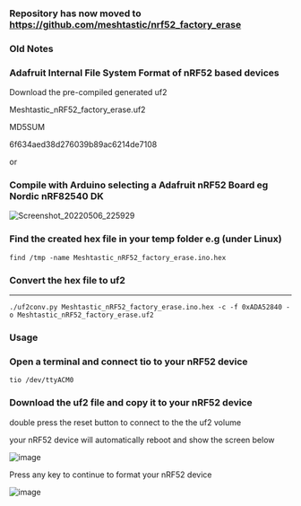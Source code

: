 ### Repository has now moved to https://github.com/meshtastic/nrf52_factory_erase


### Old Notes
### Adafruit Internal File System Format of nRF52 based devices

Download the pre-compiled generated uf2 

Meshtastic_nRF52_factory_erase.uf2

MD5SUM

6f634aed38d276039b89ac6214de7108

or


### Compile with Arduino selecting a Adafruit nRF52 Board eg Nordic nRF82540 DK

![Screenshot_20220506_225929](Screenshot_20220506_225929.png)

### Find the created hex file in your temp folder e.g (under Linux)

```
find /tmp -name Meshtastic_nRF52_factory_erase.ino.hex
```

### Convert the hex file to uf2
______________________________________
```
./uf2conv.py Meshtastic_nRF52_factory_erase.ino.hex -c -f 0xADA52840 -o Meshtastic_nRF52_factory_erase.uf2
```

### Usage

### Open a terminal and connect tio to your nRF52 device
```
tio /dev/ttyACM0
```


### Download the uf2 file and copy it to your nRF52 device

double press the reset button to connect to the the uf2 volume

your nRF52 device will automatically reboot and show the screen below

![image](https://github.com/markbirss/nRF52_Internal_Format/assets/22388007/fe540422-bb41-4eb3-b803-63393b04e147)


Press any key to continue to format your nRF52 device

![image](https://github.com/markbirss/nRF52_Internal_Format/assets/22388007/a40eb2de-6c6d-4166-a4d1-5103668022f0)





